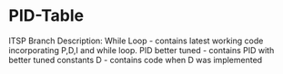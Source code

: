 # PID-Table
ITSP 
Branch Description:
While Loop - contains latest working code incorporating P,D,I and while loop.
PID better tuned - contains PID with better tuned constants
D - contains code when D was implemented
